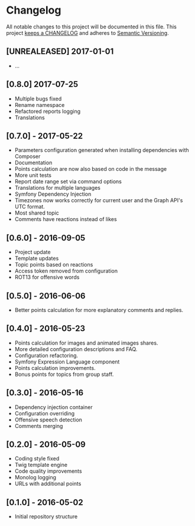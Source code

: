 # Changelog

All notable changes to this project will be documented in this file. This project
[keeps a CHANGELOG](http://keepachangelog.com/) and adheres to
[Semantic Versioning](http://semver.org/).

## [UNREALEASED] 2017-01-01

* ...

## [0.8.0]  2017-07-25

* Multiple bugs fixed
* Rename namespace
* Refactored reports logging
* Translations

## [0.7.0] - 2017-05-22

* Parameters configuration generated when installing dependencies with Composer
* Documentation
* Points calculation are now also based on code in the message
* More unit tests
* Report date range set via command options
* Translations for multiple languages
* Symfony Dependency Injection
* Timezones now works correctly for current user and the Graph API's UTC format.
* Most shared topic
* Comments have reactions instead of likes

## [0.6.0] - 2016-09-05

* Project update
* Template updates
* Topic points based on reactions
* Access token removed from configuration
* ROT13 for offensive words

## [0.5.0] - 2016-06-06

* Better points calculation for more explanatory comments and replies.

## [0.4.0] - 2016-05-23

* Points calculation for images and animated images shares.
* More detailed configuration descriptions and FAQ.
* Configuration refactoring.
* Symfony Expression Language component
* Points calculation improvements.
* Bonus points for topics from group staff.

## [0.3.0] - 2016-05-16

* Dependency injection container
* Configuration overriding
* Offensive speech detection
* Comments merging

## [0.2.0] - 2016-05-09

* Coding style fixed
* Twig template engine
* Code quality improvements
* Monolog logging
* URLs with additional points

## [0.1.0] - 2016-05-02

* Initial repository structure
